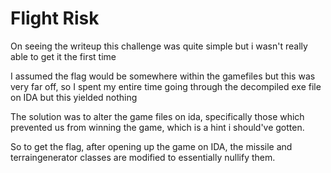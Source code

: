 # Flight Risk

On seeing the writeup this challenge was quite simple but i wasn't really able to get it the first time

I assumed the flag would be somewhere within the gamefiles but this was very far off, so I spent my entire time going through the decompiled exe file on IDA but this yielded nothing

The solution was to alter the game files on ida, specifically those which prevented us from winning the game, which is a hint i should've gotten.

So to get the flag, after opening up the game on IDA, the missile and terraingenerator classes are modified to essentially nullify them.